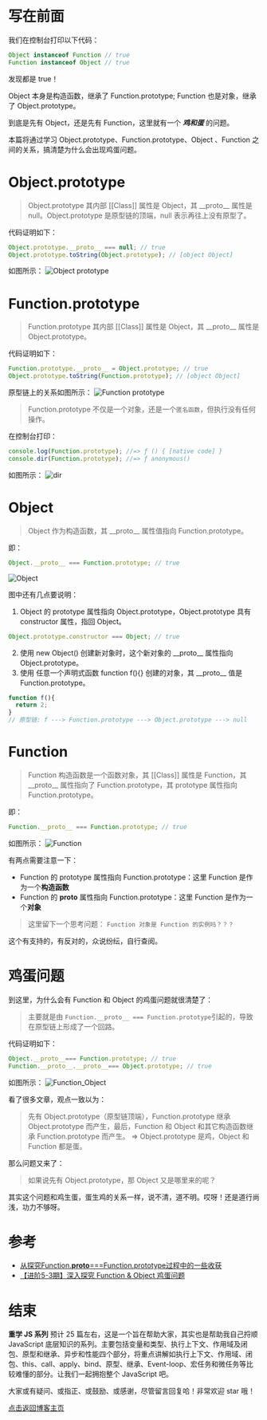 # 写在前面
我们在控制台打印以下代码：
```js
Object instanceof Function // true
Function instanceof Object // true
```
发现都是 true！

Object 本身是构造函数，继承了 Function.prototype; Function 也是对象，继承了 Object.prototype。


到底是先有 Object，还是先有 Function，这里就有一个 ***鸡和蛋*** 的问题。

本篇将通过学习 Object.prototype、Function.prototype、Object 、Function 之间的关系，搞清楚为什么会出现鸡蛋问题。


# Object.prototype
> Object.prototype 其内部 [[Class]] 属性是 Object，其 \_\_proto_\_ 属性是 null。Object.prototype 是原型链的顶端，null 表示再往上没有原型了。

代码证明如下：
```js
Object.prototype.__proto__ === null; // true
Object.prototype.toString(Object.prototype); // [object Object]
```

如图所示：
![Object prototype](https://user-images.githubusercontent.com/22387652/62867555-1dfd2300-bd46-11e9-921d-93b444438441.png)



# Function.prototype
> Function.prototype 其内部 [[Class]] 属性是 Object，其 \_\_proto_\_ 属性是 Object.prototype。

代码证明如下：
```js
Function.prototype.__proto__ = Object.prototype; // true
Object.prototype.toString(Function.prototype); // [object Object] 
```
原型链上的关系如图所示：
![Function prototype](https://user-images.githubusercontent.com/22387652/62867570-281f2180-bd46-11e9-9882-d873e584fa8e.png)


> Function.prototype 不仅是一个对象，还是一个`匿名函数`，但执行没有任何操作。

在控制台打印：
```js
console.log(Function.prototype); //=> ƒ () { [native code] }
console.dir(Function.prototype); //=> ƒ anonymous() 
```
如图所示：
![dir](https://user-images.githubusercontent.com/22387652/62867586-2fdec600-bd46-11e9-8c67-913b935f4f59.png)




# Object
> Object 作为构造函数，其 \_\_proto_\_ 属性值指向 Function.prototype。

即：
```js
Object.__proto__ === Function.prototype; // true
```
![Object](https://user-images.githubusercontent.com/22387652/62913693-bbe10400-bdbf-11e9-9fcb-92076170e768.png)


图中还有几点要说明：
1. Object 的 prototype 属性指向 Object.prototype，Object.prototype 具有 constructor 属性，指回 Object。
```js
Object.prototype.constructor === Object; // true
```
2. 使用 new Object() 创建新对象时，这个新对象的 \_\_proto_\_  属性指向 Object.prototype。
3. 使用 任意一个声明式函数 function f(){} 创建的对象，其 \_\_proto_\_ 值是 Function.prototype。
```js
function f(){
  return 2;
}
// 原型链: f ---> Function.prototype ---> Object.prototype ---> null
```


# Function
> Function 构造函数是一个函数对象，其 [[Class]] 属性是 Function，其 \_\_proto_\_ 属性指向了 Function.prototype，其 prototype 属性指向 Function.prototype。

即：
```js
Function.__proto__ === Function.prototype; // true
```
如图所示：
![Function](https://user-images.githubusercontent.com/22387652/62913648-889e7500-bdbf-11e9-8ad4-e27320702007.png)


有两点需要注意一下：
- Function 的 prototype 属性指向 Function.prototype：这里 Function 是作为一个**构造函数**
- Function 的 __proto__ 属性指向 Function.prototype：这里 Function 是作为一个**对象**

> 这里留下一个思考问题：
> `Function 对象是 Function 的实例吗？？？`

这个有支持的，有反对的，众说纷纭，自行查阅。



# 鸡蛋问题
到这里，为什么会有 Function 和 Object 的鸡蛋问题就很清楚了：
> 主要就是由  `Function.__proto__ === Function.prototype`引起的，导致在原型链上形成了一个回路。

代码证明如下：
```js
Object.__proto__=== Function.prototype; // true
Function.__proto__.__proto__=== Object.prototype; // true
```

如图所示：
![Function_Object](https://user-images.githubusercontent.com/22387652/62913614-67d61f80-bdbf-11e9-987f-d14fe3e9fee2.png)





看了很多文章，观点一致以为：
> 先有 Object.prototype（原型链顶端），Function.prototype 继承 Object.prototype 而产生，最后，Function 和 Object 和其它构造函数继承 Function.prototype 而产生。
=> Object.prototype 是鸡，Object 和 Function 都是蛋。

那么问题又来了：
> 如果说先有 Object.prototype，那 Object 又是哪里来的呢？


其实这个问题和鸡生蛋，蛋生鸡的关系一样，说不清，道不明。哎呀！还是道行尚浅，功力不够呀。



# 参考
- [从探究Function.__proto__===Function.prototype过程中的一些收获](https://github.com/jawil/blog/issues/13)
- [【进阶5-3期】深入探究 Function & Object 鸡蛋问题](https://github.com/yygmind/blog/issues/35)



# 结束
**重学 JS 系列** 预计 25 篇左右，这是一个旨在帮助大家，其实也是帮助我自己捋顺 JavaScript 底层知识的系列。主要包括变量和类型、执行上下文、作用域及闭包、原型和继承、异步和性能四个部分，将重点讲解如执行上下文、作用域、闭包、this、call、apply、bind、原型、继承、Event-loop、宏任务和微任务等比较难懂的部分。让我们一起拥抱整个 JavaScript 吧。

大家或有疑问、或指正、或鼓励、或感谢，尽管留言回复哈！非常欢迎 star 哦！

[点击返回博客主页](https://github.com/cxh0224/blog)










